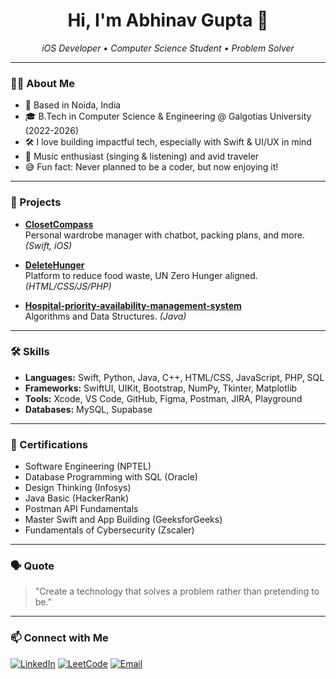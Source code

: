 
<!-- Profile README for abhinav9573 -->

<h1 align="center">Hi, I'm Abhinav Gupta 👋</h1>
<p align="center">
  <em>iOS Developer • Computer Science Student • Problem Solver</em>
</p>

---

### 👨‍💻 About Me

- 📍 Based in Noida, India
- 🎓 B.Tech in Computer Science & Engineering @ Galgotias University (2022-2026)
- 🛠️ I love building impactful tech, especially with Swift & UI/UX in mind
- 🎵 Music enthusiast (singing & listening) and avid traveler
- 😅 Fun fact: Never planned to be a coder, but now enjoying it!

---

### 🚀 Projects
- **[ClosetCompass](https://github.com/abhinav9573/ClosetCompass)**  
  Personal wardrobe manager with chatbot, packing plans, and more. *(Swift, iOS)*

- **[DeleteHunger](https://github.com/abhinav9573/DeleteHunger)**  
  Platform to reduce food waste, UN Zero Hunger aligned. *(HTML/CSS/JS/PHP)*

- **[Hospital-priority-availability-management-system
](https://github.com/abhinav9573/Hospital-priority-availability-management-system)**  
 Algorithms and Data Structures. *(Java)*

---

### 🛠️ Skills

- **Languages:** Swift, Python, Java, C++, HTML/CSS, JavaScript, PHP, SQL
- **Frameworks:** SwiftUI, UIKit, Bootstrap, NumPy, Tkinter, Matplotlib
- **Tools:** Xcode, VS Code, GitHub, Figma, Postman, JIRA, Playground
- **Databases:** MySQL, Supabase

---

### 📜 Certifications

- Software Engineering (NPTEL)
- Database Programming with SQL (Oracle)
- Design Thinking (Infosys)
- Java Basic (HackerRank)
- Postman API Fundamentals
- Master Swift and App Building (GeeksforGeeks)
- Fundamentals of Cybersecurity (Zscaler)

---

### 🗣️ Quote

> "Create a technology that solves a problem rather than pretending to be."

---

### 📫 Connect with Me

<p align="left">
  <a href="https://www.linkedin.com/in/abhinav-gupta-693579260?utm_source=share&utm_campaign=share_via&utm_content=profile&utm_medium=android_app"><img src="https://img.shields.io/badge/LinkedIn-blue?logo=linkedin" alt="LinkedIn"/></a>
  <a href="https://leetcode.com/u/Abhinav9573/"><img src="https://img.shields.io/badge/LeetCode-orange?logo=leetcode" alt="LeetCode"/></a>
  <a href="mailto:abhinavgupta9573@gmail.com"><img src="https://img.shields.io/badge/Email-D14836?logo=gmail&logoColor=white" alt="Email"/></a>
  <!-- Add your social links above -->
</p>
